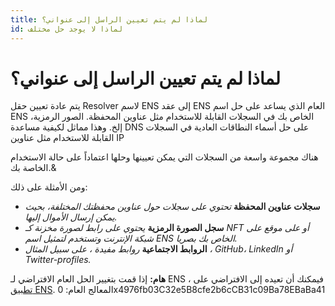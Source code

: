 ```yaml
---
title: لماذا لم يتم تعيين الراسل إلى عنواني؟
id: لماذا لا يوجد حل مختلف
---
```


# لماذا لم يتم تعيين الراسل إلى عنواني؟

يتم عادة تعيين حقل Resolver لاسم ENS إلى عقد ENS العام الذي يساعد على حل اسم ENS الخاص بك في السجلات القابلة للاستخدام مثل عناوين المحفظة. الصور الرمزية، إلخ. وهذا مماثل لكيفية مساعدة DNS على حل أسماء النطاقات العادية في السجلات القابلة للاستخدام مثل عناوين IP

هناك مجموعة واسعة من السجلات التي يمكن تعيينها وحلها اعتماداً على حالة الاستخدام الخاصة بك.&

ومن الأمثلة على ذلك:

* **سجلات عناوين المحفظة** _تحتوي على سجلات حول عناوين محفظتك المختلفة، بحيث يمكن إرسال الأموال إليها._
* **سجل الصورة الرمزية** _يحتوي على رابط لصورة مخزنة كـ NFT أو على موقع على شبكة الإنترنت وتستخدم لتمثيل اسم ENS الخاص بك بصريا._
* **الروابط الاجتماعية** _روابط مفيدة ، على سبيل المثال ، GitHub، LinkedIn أو Twitter-profiles._


**هام:** إذا قمت بتغيير الحل العام الافتراضي لـ ENS ، فيمكنك أن تعيده إلى الافتراضي على [تطبيق ENS](https://app.ens.domains). المعالج العام: 0x4976fb03C32e5B8cfe2b6cCB31c09Ba78EBaBa41
